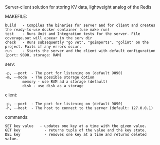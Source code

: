 Server-client solution for storing KV data, lightweight analog of the Redis

MAKEFILE:

    build   - Compiles the binaries for server and for client and creates the ready-to-use docker container (use make run)
    test    - Runs Unit and Integration tests for the server. File coverage.out will apeear in the serv dir
    check   - Runs subsequently "go vet", "goimports", "golint" on the project. Fails if any errors occur.
    run     - Starts the server and the client with default configuration (port: 9090, storage: RAM)

serv:

    -p, --port  - The port for listening on (default 9090)
    -m, --mode  - The possible storage option
            memory - use RAM ad a storage (default)
            disk - use disk as a storage

client:

    -p, --port  - The port for listening on (default 9090)
    -h, --host  - The host to connect to the server (default: 127.0.0.1)

commands:

    SET key value   - updates one key at a time with the given value.
    GET key           - returns tuple of the value and the key state.
    DEL key           - removes one key at a time and returns deleted value.



